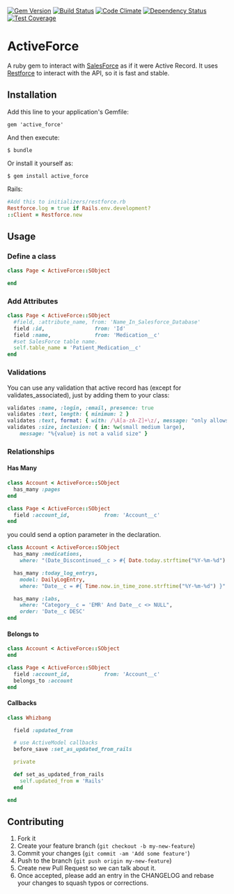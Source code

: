 [![Gem Version](http://img.shields.io/gem/v/active_force.svg)](http://badge.fury.io/rb/active_force)
[![Build Status](http://img.shields.io/travis/ionia-corporation/active_force.svg)](https://travis-ci.org/ionia-corporation/active_force)
[![Code Climate](http://img.shields.io/codeclimate/github/ionia-corporation/active_force.svg)](https://codeclimate.com/github/ionia-corporation/active_force)
[![Dependency Status](http://img.shields.io/gemnasium/ionia-corporation/active_force.svg)](https://gemnasium.com/ionia-corporation/active_force)
[![Test Coverage](https://codeclimate.com/github/ionia-corporation/active_force/badges/coverage.svg)](https://codeclimate.com/github/ionia-corporation/active_force)


# ActiveForce

A ruby gem to interact with [SalesForce][1] as if it were Active Record. It
uses [Restforce][2] to interact with the API, so it is fast and stable.

 [1]: http://www.salesforce.com
 [2]: https://github.com/ejholmes/restforce

## Installation

Add this line to your application's Gemfile:

    gem 'active_force'

And then execute:

    $ bundle

Or install it yourself as:

    $ gem install active_force

Rails:

```ruby
#Add this to initializers/restforce.rb
Restforce.log = true if Rails.env.development?
::Client = Restforce.new
```

## Usage

### Define a class

```ruby
class Page < ActiveForce::SObject

end
```

### Add Attributes

```ruby
class Page < ActiveForce::SObject
  #field, :attribute_name, from: 'Name_In_Salesforce_Database'
  field :id,                from: 'Id'
  field :name,              from: 'Medication__c'
  #set SalesForce table name.
  self.table_name = 'Patient_Medication__c'
end
```

### Validations

You can use any validation that active record has (except for validates_associated), just by adding them to your class:

```ruby
validates :name, :login, :email, presence: true
validates :text, length: { minimum: 2 }
validates :text, format: { with: /\A[a-zA-Z]+\z/, message: "only allows letters" }
validates :size, inclusion: { in: %w(small medium large),
    message: "%{value} is not a valid size" }
```

### Relationships

#### Has Many

```ruby
class Account < ActiveForce::SObject
  has_many :pages
end

class Page < ActiveForce::SObject
  field :account_id,           from: 'Account__c'
end
```

you could send a option parameter in the declaration.

```ruby
class Account < ActiveForce::SObject
  has_many :medications,
    where: "(Date_Discontinued__c > #{ Date.today.strftime("%Y-%m-%d") } or Date_Discontinued__c = NULL)"

  has_many :today_log_entrys,
    model: DailyLogEntry,
    where: "Date__c = #{ Time.now.in_time_zone.strftime("%Y-%m-%d") }"

  has_many :labs,
    where: "Category__c = 'EMR' And Date__c <> NULL",
    order: 'Date__c DESC'
end
```

#### Belongs to

```ruby
class Account < ActiveForce::SObject
end

class Page < ActiveForce::SObject
  field :account_id,           from: 'Account__c'
  belongs_to :account
end
```

#### Callbacks

```ruby
class Whizbang

  field :updated_from

  # use ActiveModel callbacks
  before_save :set_as_updated_from_rails

  private

  def set_as_updated_from_rails
    self.updated_from = 'Rails'
  end

end
```

## Contributing

1. Fork it
2. Create your feature branch (`git checkout -b my-new-feature`)
3. Commit your changes (`git commit -am 'Add some feature'`)
4. Push to the branch (`git push origin my-new-feature`)
5. Create new Pull Request so we can talk about it.
6. Once accepted, please add an entry in the CHANGELOG and rebase your changes
   to squash typos or corrections.
